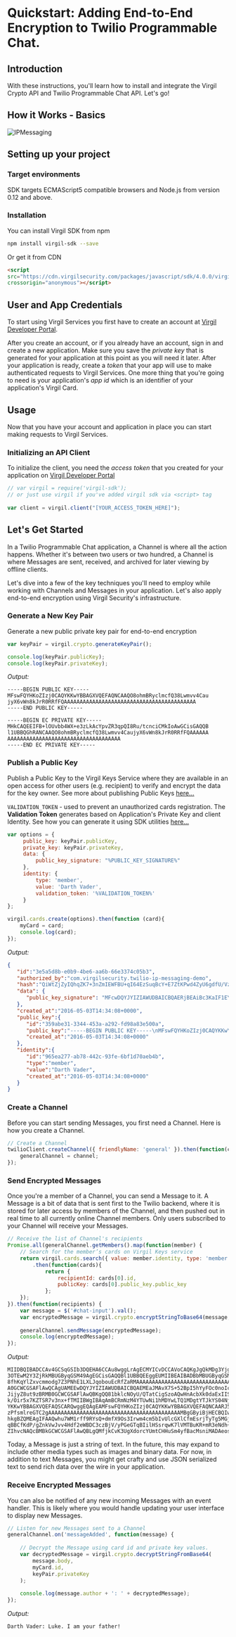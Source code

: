 # Quickstart: Adding End-to-End Encryption to Twilio Programmable Chat.

## Introduction

With these instructions, you'll learn how to install and integrate the Virgil Crypto API and Twilio Programmable Chat API. Let's go!

## How it Works - Basics
![IPMessaging](https://github.com/VirgilSecurity/virgil-demo-twilio/blob/master/Images/how-it-works.png)

## Setting up your project

### Target environments

SDK targets ECMAScript5 compatible browsers and Node.js from version 0.12 
and above. 

### Installation

You can install Virgil SDK from npm

```sh
npm install virgil-sdk --save
```

Or get it from CDN
```html
<script 
src="https://cdn.virgilsecurity.com/packages/javascript/sdk/4.0.0/virgil-sdk.min.js"
crossorigin="anonymous"></script>
```

## User and App Credentials

To start using Virgil Services you first have to create an account at [Virgil 
Developer Portal](https://developer.virgilsecurity.com/account/signup).

After you create an account, or if you already have an account, sign in and 
create a new application. Make sure you save the *private key* that is 
generated for your application at this point as you will need it later. 
After your application is ready, create a *token* that your app will 
use to make authenticated requests to Virgil Services. One more thing that 
you're going to need is your application's *app id* which is an identifier 
of your application's Virgil Card.

## Usage

Now that you have your account and application in place you can start making 
requests to Virgil Services.

### Initializing an API Client

To initialize the client, you need the *access token* that you created for 
your application on [Virgil Developer Portal](https://developer.virgilsecurity.com/)

```javascript
// var virgil = require('virgil-sdk');
// or just use virgil if you've added virgil sdk via <script> tag
 
var client = virgil.client("[YOUR_ACCESS_TOKEN_HERE]");
```

## Let's Get Started

In a Twilio Programmable Chat application, a Channel is where all the action happens. Whether it's between two users or two hundred, a Channel is where Messages are sent, received, and archived for later viewing by offline clients.

Let's dive into a few of the key techniques you'll need to employ while working with Channels and Messages in your application. Let's also apply end-to-end encryption using Virgil Security's infrastructure.

### Generate a New Key Pair
Generate a new public private key pair for end-to-end encryption

```js
var keyPair = virgil.crypto.generateKeyPair();

console.log(keyPair.publicKey);
console.log(keyPair.privateKey);
```
*Output:*

```
-----BEGIN PUBLIC KEY-----
MFswFQYHKoZIzj0CAQYKKwYBBAGXVQEFAQNCAAQO8ohmBRyclmcfQ38Lwmvv4Cau
jyX6vWn8kJrR0RRfFQAAAAAAAAAAAAAAAAAAAAAAAAAAAAAAAAAAAAAAAAAA
-----END PUBLIC KEY-----

-----BEGIN EC PRIVATE KEY-----
MHkCAQEEIFB+lOUvbb4WX+e3zLkAcYpvZR3qpQI8Ru/tcnciCMkIoAwGCisGAQQB
l1UBBQGhRANCAAQO8ohmBRyclmcfQ38Lwmvv4CaujyX6vWn8kJrR0RRfFQAAAAAA
AAAAAAAAAAAAAAAAAAAAAAAAAAAAAAAAAAAA
-----END EC PRIVATE KEY-----
```

### Publish a Public Key

Publish a Public Key to the Virgil Keys Service where they are available in an open access for other users (e.g. recipient) to verify and encrypt the data for the key owner. See more about publishing Public Keys [here...](https://virgilsecurity.com/api-docs/javascript/keys-sdk#cards-and-public-keys)

`VALIDATION_TOKEN` - used to prevent an unauthorized cards registration. The **Validation Token** generates based on Application's Private Key and client Identity. See how you can generate it using SDK utilities [here...](https://virgilsecurity.com/api-docs/javascript/keys-sdk#obtaining-a-private-validationtoken)

```js
var options = {
     public_key: keyPair.publicKey,
     private_key: keyPair.privateKey,
     data: {
         public_key_signature: "%PUBLIC_KEY_SIGNATURE%"
     },
     identity: {
         type: 'member',
         value: 'Darth Vader',
         validation_token: '%VALIDATION_TOKEN%'
     }
};

virgil.cards.create(options).then(function (card){
    myCard = card;
    console.log(card);
});
```

*Output:*

```json
{  
   "id":"3e5a5d8b-e0b9-4be6-aa6b-66e3374c05b3",
   "authorized_by":"com.virgilsecurity.twilio-ip-messaging-demo",
   "hash":"QiWtZjZyIQhqZK7+3nZmIEWFBU+qI64EzSuqBcY+E7ZtKPwd4ZyU6gdfU/VzbTn6dHtfahCzHasN...",
   "data": {
      "public_key_signature": "MFcwDQYJYIZIAWUDBAICBQAERjBEAiBc3KaIF1EYzFZ+x4FzSwS4HBBJ..."
   },
   "created_at":"2016-05-03T14:34:08+0000",
   "public_key":{  
      "id":"359abe31-3344-453a-a292-fd98a83e500a",
      "public_key":"-----BEGIN PUBLIC KEY-----\nMFswFQYHKoZIzj0CAQYKKwYBBAGXVQEFAQNCAAQ...",
      "created_at":"2016-05-03T14:34:08+0000"
   },
   "identity":{  
      "id":"965ea277-ab78-442c-93fe-6bf1d70aeb4b",
      "type":"member",
      "value":"Darth Vader",
      "created_at":"2016-05-03T14:34:08+0000"
   }
}
```

### Create a Channel
Before you can start sending Messages, you first need a Channel. Here is how you create a Channel.

```js
// Create a Channel
twilioClient.createChannel({ friendlyName: 'general' }).then(function(channel) {
    generalChannel = channel;
});
```

### Send Encrypted Messages
Once you're a member of a Channel, you can send a Message to it. A Message is a bit of data that is sent first to the Twilio backend, where it is stored for later access by members of the Channel, and then pushed out in real time to all currently online Channel members. Only users subscribed to your Channel will receive your Messages.

```js
// Receive the list of Channel's recipients
Promise.all(generalChannel.getMembers().map(function(member) {
    // Search for the member’s cards on Virgil Keys service
    return virgil.cards.search({ value: member.identity, type: 'member' })
        .then(function(cards){
            return { 
                recipientId: cards[0].id, 
                publicKey: cards[0].public_key.public_key
            };
    });
}).then(function(recipients) {
    var message = $('#chat-input').val();
    var encryptedMessage = virgil.crypto.encryptStringToBase64(message, recipients);
        
    generalChannel.sendMessage(encryptedMessage);    
    console.log(encryptedMessage);
});
```
*Output:*

```
MIIDBQIBADCCAv4GCSqGSIb3DQEHA6CCAu8wggLrAgECMYICvDCCAVoCAQKgJgQkMDg3YjgwYmMtMzNjYi00MTI1LWI4YTgtYTE
3OTEwM2Y3ZjRkMBUGByqGSM49AgEGCisGAQQBl1UBBQEEggEUMIIBEAIBADBbMBUGByqGSM49AgEGCisGAQQBl1UBBQEDQgAEcd
8fhKqYlZxvcmmodg7Z3PNhE1LXLJqobouEcRfZaRMAAAAAAAAAAAAAAAAAAAAAAAAAAAAAAAAAAAAAAAAAADAYBgcogYxxAgUCM
A0GCWCGSAFlAwQCAgUAMEEwDQYJYIZIAWUDBAICBQAEMEaJMAvX7S+52BpI5hYyFOc0noIc+qdFFrQanNAtNGBAX/Pxeg5yJ2iA
JijyZ8ut9zBRMB0GCWCGSAFlAwQBKgQQ81bklcNOyU/QTatCigSzoAQwHnAcbXk0daExIIS+sr6aIvVuF/o6j+1Rs5bvq2WVN41
k/Oir5x7KZTSR7v3nx+fTMIIBWgIBAqAmBCRmNzM4YTUwNi1hMDYwLTQ1MDgtYTJkYS04NjY1NjZlYzg0ODMwFQYHKoZIzj0CAQ
YKKwYBBAGXVQEFAQSCARQwggEQAgEAMFswFQYHKoZIzj0CAQYKKwYBBAGXVQEFAQNCAARJ5C3hsYuI2Sf14k60Dz5Mv5yD/AsVA
zPfsmlreGTC2gAAAAAAAAAAAAAAAAAAAAAAAAAAAAAAAAAAAAAAAAAAMBgGByiBjHECBQIwDQYJYIZIAWUDBAICBQAwQTANBglg
hkgBZQMEAgIFAAQwhu7WM1rff9RYsQ+dmfX9Os3Irwm4cm5bIvUlcGXlCfmEsrjTyTg5MGjYLtxbYtL9MFEwHQYJYIZIAWUDBAE
qBBCfKdP/gZnkVwJvv4Hdf2eWBDC3czBjV/yPGeGTqBIilHSsrqwK7lVMTBuKR+mR3eNdh+yBIAcOk4rveSUbDuWagDIwJgYJKo
ZIhvcNAQcBMBkGCWCGSAFlAwQBLgQMfjkCvK3UgXdorcYUmtCHHuSm4yfBacMsniMADAeos7qN7OmNsFU1
```

Today, a Message is just a string of text. In the future, this may expand to include other media types such as images and binary data. For now, in addition to text Messages, you might get crafty and use JSON serialized text to send rich data over the wire in your application.

### Receive Encrypted Messages
You can also be notified of any new incoming Messages with an event handler. This is likely where you would handle updating your user interface to display new Messages.

```js
// Listen for new Messages sent to a Channel
generalChannel.on('messageAdded', function(message) {
    
    // Decrypt the Message using card id and private key values.
    var decryptedMessage = virgil.crypto.decryptStringFromBase64(
        message.body, 
        myCard.id, 
        keyPair.privateKey
    );
        
    console.log(message.author + ': ' + decryptedMessage);
});
```

*Output:*
```
Darth Vader: Luke. I am your father!
```
